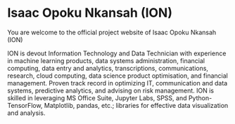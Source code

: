 # Isaac Opoku Nkansah (ION)
You are welcome to the official project website of Isaac Opoku Nkansah (ION)

ION is devout Information Technology and Data Technician with experience in machine learning products, data systems administration, financial computing, data entry and analytics, transcriptions, communications, research, cloud computing, data science product optimisation, and financial management. Proven track record in optimizing IT, communication and data systems, predictive analytics, and advising on risk management. ION is skilled in leveraging MS Office Suite, Jupyter Labs, SPSS, and Python-TensorFlow, Matplotlib, pandas, etc.; libraries for effective data visualization and analysis. 


